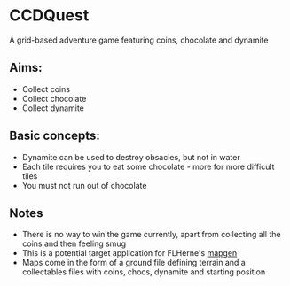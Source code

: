 CCDQuest
========

A grid-based adventure game featuring coins, chocolate and dynamite

Aims:
-----------
* Collect coins
* Collect chocolate
* Collect dynamite
    
Basic concepts:
-----------
* Dynamite can be used to destroy obsacles, but not in water
* Each tile requires you to eat some chocolate - more for more difficult tiles
* You must not run out of chocolate
    
Notes
-----------
* There is no way to win the game currently, apart from collecting all the coins and then feeling smug
* This is a potential target application for FLHerne's [mapgen](https://github.com/FLHerne/mapgen)
* Maps come in the form of a ground file defining terrain and a collectables files with coins, chocs, dynamite and starting position

